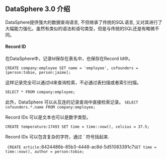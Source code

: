 ## DataSphere 3.0 介绍

DataSphere提供强大的数据查询语言, 不但继承了传统的SQL语言, 又对其进行了大幅能力强化。虽然有类似的语法和语句类型，但是与传统的SQL还是有略微不同。

#### Record ID

在DataSphere中，记录Id保存在表名中，也保存在Record Id中。

`CREATE company:employee SET name = 'employee', cofounders = [person:tobie, person:jaime];
`

这样记录完全可以通过Id来查询检索，不必通过表扫描或者索引扫描。

`
SELECT * FROM company:employee;
`

此外，DataSphere 可以从互连的记录查询中直接检索记录。
`
SELECT cofounders.*.name FROM company:employee;
`

Record IDs 可以是文本也可以是数字类型。

`
CREATE temperature:17493 SET time = time::now(), celcius = 37.5;
`

Record IDs 可以包含复杂的字符，通过 ` 符号括起来.

`
CREATE article:`8424486b-85b3-4448-ac8d-5d51083391c7` SET time = time::now(), author = person:tobie;
`





